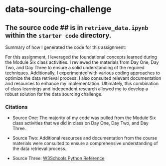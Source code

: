 # data-sourcing-challenge

## The source code ## is in `retrieve_data.ipynb` within the `starter code` directory. ##

Summary of how I generated the code for this assignment: 

For this assignment, I leveraged the foundational concepts learned during the Module Six class activities. I reviewed the materials from Day One, Day Two, and Day Three to ensure a solid understanding of the required techniques. Additionally, I experimented with various coding approaches to optimize the data retrieval process. I also consulted relevant documentation and resources to enhance my implementation. Ultimately, this combination of class learnings and independent research allowed me to develop a robust solution for the data sourcing challenge.


### Citations ###

- Source One: The majority of my code was pulled from the Module Six class activities that we did in class on Day One, Day Two, and Day Three.

- Source Two: Additional resources and documentation from the course materials were consulted to ensure a comprehensive understanding of the data retrieval process.

- Source Three: [W3Schools Python Reference](https://www.w3schools.com/python/python_reference.asp)
